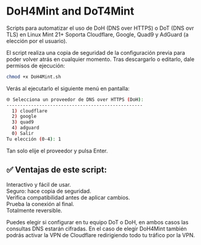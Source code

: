 # DoH4Mint and DoT4Mint
Scripts para automatizar el uso de DoH (DNS over HTTPS) o DoT (DNS ovr TLS) en Linux Mint 21+
Soporta Cloudflare, Google, Quad9 y AdGuard (a elección por el usuario).

El script realiza una copia de seguridad de la configuración previa para poder volver atrás en cualquier momento.
Tras descargarlo o editarlo, dale permisos de ejecución:
```bash
chmod +x DoH4Mint.sh
```
Verás al ejecutarlo el siguiente menú en pantalla:
```bash
🌐 Selecciona un proveedor de DNS over HTTPS (DoH):
--------------------------------------------------
  1) cloudflare
  2) google
  3) quad9
  4) adguard
  0) Salir
Tu elección (0-4): 1
```
Tan solo elije el proveedor y pulsa Enter.

<h2>✅ Ventajas de este script:</h2>

Interactivo y fácil de usar.<br>
Seguro: hace copia de seguridad.<br>
Verifica compatibilidad antes de aplicar cambios.<br>
Prueba la conexión al final.<br>
Totalmente reversible.<br>

Puedes elegir si configurar en tu equipo DoT o DoH, en ambos casos las consultas DNS estarán cifradas. En el caso de elegir DoH4Mint también podrás activar la VPN de Cloudflare redirigiendo todo tu tráfico por la VPN.
